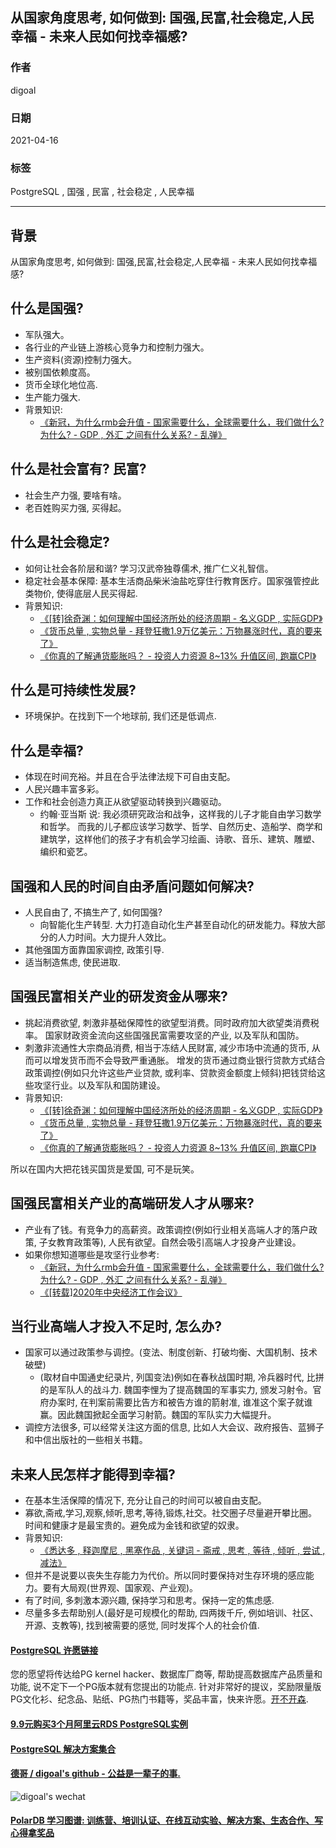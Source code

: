 ## 从国家角度思考, 如何做到: 国强,民富,社会稳定,人民幸福 - 未来人民如何找幸福感?   
  
### 作者  
digoal  
  
### 日期  
2021-04-16   
  
### 标签  
PostgreSQL , 国强 , 民富 , 社会稳定 , 人民幸福  
  
----  
  
## 背景  
  
从国家角度思考, 如何做到: 国强,民富,社会稳定,人民幸福 - 未来人民如何找幸福感?   
  
## 什么是国强?  
- 军队强大。  
- 各行业的产业链上游核心竞争力和控制力强大。  
- 生产资料(资源)控制力强大。  
- 被别国依赖度高。  
- 货币全球化地位高.   
- 生产能力强大.   
- 背景知识:   
    - [《新冠，为什么rmb会升值 - 国家需要什么，全球需要什么，我们做什么? 为什么? - GDP , 外汇 之间有什么关系?  - 乱弹》](../202101/20210118_04.md)    
  
## 什么是社会富有? 民富?   
- 社会生产力强, 要啥有啥。  
- 老百姓购买力强, 买得起。  
  
## 什么是社会稳定?   
- 如何让社会各阶层和谐? 学习汉武帝独尊儒术, 推广仁义礼智信。  
- 稳定社会基本保障: 基本生活商品柴米油盐吃穿住行教育医疗。国家强管控此类物价, 使得底层人民买得起.   
- 背景知识:   
    - [《[转]徐奇渊：如何理解中国经济所处的经济周期 - 名义GDP , 实际GDP》](../202101/20210110_01.md)    
    - [《货币总量 , 实物总量 - 拜登狂撒1.9万亿美元：万物暴涨时代，真的要来了》](../202101/20210123_02.md)    
    - [《你真的了解通货膨胀吗？ - 投资人力资源 8~13% 升值区间, 跑赢CPI》](../202101/20210123_01.md)    
  
## 什么是可持续性发展?   
- 环境保护。在找到下一个地球前, 我们还是低调点.    
  
## 什么是幸福?   
- 体现在时间充裕。并且在合乎法律法规下可自由支配。  
- 人民兴趣丰富多彩。  
- 工作和社会创造力真正从欲望驱动转换到兴趣驱动。  
    - 约翰·亚当斯 说: 我必须研究政治和战争，这样我的儿子才能自由学习数学和哲学。 而我的儿子都应该学习数学、哲学、自然历史、造船学、商学和建筑学，这样他们的孩子才有机会学习绘画、诗歌、音乐、建筑、雕塑、编织和瓷艺。   
  
## 国强和人民的时间自由矛盾问题如何解决?   
- 人民自由了, 不搞生产了, 如何国强?   
    - 向智能化生产转型. 大力打造自动化生产甚至自动化的研发能力。释放大部分的人力时间。大力提升人效比。  
- 其他强国方面靠国家调控, 政策引导.     
- 适当制造焦虑, 使民进取.  
  
## 国强民富相关产业的研发资金从哪来?  
- 挑起消费欲望, 刺激非基础保障性的欲望型消费。同时政府加大欲望类消费税率。 国家财政资金流向这些国强民富需要攻坚的产业, 以及军队和国防。  
- 刺激非流通性大宗商品消费, 相当于冻结人民财富, 减少市场中流通的货币, 从而可以增发货币而不会导致严重通胀。 增发的货币通过商业银行贷款方式结合政策调控(例如只允许这些产业贷款, 或利率、贷款资金额度上倾斜)把钱贷给这些攻坚行业。以及军队和国防建设。  
- 背景知识:   
    - [《[转]徐奇渊：如何理解中国经济所处的经济周期 - 名义GDP , 实际GDP》](../202101/20210110_01.md)    
    - [《货币总量 , 实物总量 - 拜登狂撒1.9万亿美元：万物暴涨时代，真的要来了》](../202101/20210123_02.md)    
    - [《你真的了解通货膨胀吗？ - 投资人力资源 8~13% 升值区间, 跑赢CPI》](../202101/20210123_01.md)    
  
所以在国内大把花钱买国货是爱国, 可不是玩笑。  
  
## 国强民富相关产业的高端研发人才从哪来?  
- 产业有了钱。有竞争力的高薪资。政策调控(例如行业相关高端人才的落户政策, 子女教育政策等), 人民有欲望。自然会吸引高端人才投身产业建设。  
- 如果你想知道哪些是攻坚行业参考:    
    - [《新冠，为什么rmb会升值 - 国家需要什么，全球需要什么，我们做什么? 为什么? - GDP , 外汇 之间有什么关系?  - 乱弹》](../202101/20210118_04.md)    
    - [《[转载]2020年中央经济工作会议》](../202012/20201230_01.md)    
  
## 当行业高端人才投入不足时, 怎么办?   
- 国家可以通过政策参与调控。(变法、制度创新、打破均衡、大国机制、技术破壁)     
    - (取材自中国通史纪录片, 列国变法)例如在春秋战国时期, 冷兵器时代, 比拼的是军队人的战斗力. 魏国李悝为了提高魏国的军事实力, 颁发习射令。官府办案时, 在判案前需要比告方和被告方谁的箭射准, 谁准这个案子就谁赢。因此魏国掀起全面学习射箭。魏国的军队实力大幅提升。  
- 调控方法很多, 可以经常关注这方面的信息, 比如人大会议、政府报告、蓝狮子和中信出版社的一些相关书籍。  
  
## 未来人民怎样才能得到幸福?  
- 在基本生活保障的情况下, 充分让自己的时间可以被自由支配。  
- 寡欲,斋戒,学习,观察,倾听,思考,等待,锻炼,社交。社交圈子尽量避开攀比圈。时间和健康才是最宝贵的。避免成为金钱和欲望的奴隶。  
- 背景知识:   
    - [《悉达多 , 释迦摩尼 , 黑塞作品 , 关键词 - 斋戒 , 思考 , 等待 , 倾听 , 尝试 , 减法》](../202103/20210319_03.md)    
- 但并不是说要以丧失生存能力为代价。所以同时要保持对生存环境的感应能力。要有大局观(世界观、国家观、产业观)。  
- 有了时间, 多刺激本源兴趣, 保持学习和思考。保持一定的焦虑感.      
- 尽量多多去帮助别人(最好是可规模化的帮助, 四两拨千斤, 例如培训、社区、开源、支教等), 找到被需要的感觉, 同时发挥个人的社会价值.    
     
  
#### [PostgreSQL 许愿链接](https://github.com/digoal/blog/issues/76 "269ac3d1c492e938c0191101c7238216")
您的愿望将传达给PG kernel hacker、数据库厂商等, 帮助提高数据库产品质量和功能, 说不定下一个PG版本就有您提出的功能点. 针对非常好的提议，奖励限量版PG文化衫、纪念品、贴纸、PG热门书籍等，奖品丰富，快来许愿。[开不开森](https://github.com/digoal/blog/issues/76 "269ac3d1c492e938c0191101c7238216").  
  
  
#### [9.9元购买3个月阿里云RDS PostgreSQL实例](https://www.aliyun.com/database/postgresqlactivity "57258f76c37864c6e6d23383d05714ea")
  
  
#### [PostgreSQL 解决方案集合](https://yq.aliyun.com/topic/118 "40cff096e9ed7122c512b35d8561d9c8")
  
  
#### [德哥 / digoal's github - 公益是一辈子的事.](https://github.com/digoal/blog/blob/master/README.md "22709685feb7cab07d30f30387f0a9ae")
  
  
![digoal's wechat](../pic/digoal_weixin.jpg "f7ad92eeba24523fd47a6e1a0e691b59")
  
  
#### [PolarDB 学习图谱: 训练营、培训认证、在线互动实验、解决方案、生态合作、写心得拿奖品](https://www.aliyun.com/database/openpolardb/activity "8642f60e04ed0c814bf9cb9677976bd4")
  
